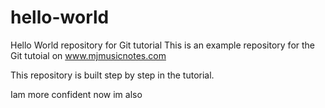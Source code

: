# hello-world
Hello World repository for Git tutorial
This is an example repository for the Git tutoial on www.mjmusicnotes.com

This repository is built step by step in the tutorial.

Iam more confident now
im also
